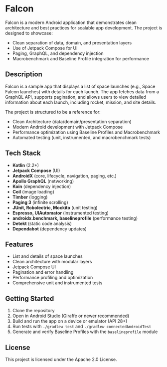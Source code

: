 # Falcon

Falcon is a modern Android application that demonstrates clean architecture and best practices for scalable app development. The project is designed to showcase:
- Clean separation of data, domain, and presentation layers
- Use of Jetpack Compose for UI
- Paging, GraphQL, and dependency injection
- Macrobenchmark and Baseline Profile integration for performance

## Description
Falcon is a sample app that displays a list of space launches (e.g., Space Falcon launches) with details for each launch. The app fetches data from a GraphQL API, supports pagination, and allows users to view detailed information about each launch, including rocket, mission, and site details.

The project is structured to be a reference for:
- Clean Architecture (data/domain/presentation separation)
- Modern Android development with Jetpack Compose
- Performance optimization using Baseline Profiles and Macrobenchmark
- Automated testing (unit, instrumented, and macrobenchmark tests)

## Tech Stack
- **Kotlin** (2.2+)
- **Jetpack Compose** (UI)
- **AndroidX** (core, lifecycle, navigation, paging, etc.)
- **Apollo GraphQL** (networking)
- **Koin** (dependency injection)
- **Coil** (image loading)
- **Timber** (logging)
- **Paging 3** (infinite scrolling)
- **JUnit, Robolectric, Mockito** (unit testing)
- **Espresso, UIAutomator** (instrumented testing)
- **androidx.benchmark, baselineprofile** (performance testing)
- **Detekt** (static code analysis)
- **Dependabot** (dependency updates)

## Features
- List and details of space launches
- Clean architecture with modular layers
- Jetpack Compose UI
- Pagination and error handling
- Performance profiling and optimization
- Comprehensive unit and instrumented tests

## Getting Started
1. Clone the repository
2. Open in Android Studio (Giraffe or newer recommended)
3. Build and run the app on a device or emulator (API 28+)
4. Run tests with `./gradlew test` and `./gradlew connectedAndroidTest`
5. Generate and verify Baseline Profiles with the `baselineprofile` module

## License
This project is licensed under the Apache 2.0 License. 